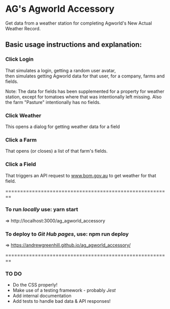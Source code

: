 # AG's Agworld Accessory

Get data from a weather station for completing Agworld's New Actual Weather Record.

## Basic usage instructions and explanation:

### Click Login

That simulates a login, getting a random user avatar,  
then simulates getting Agworld data for that user, for a company, farms and fields.

Note: The data for fields has been supplemented for a property for weather station, except for tomatoes where that was intentionally left missing. Also the farm "Pasture" intentionally has no fields.

### Click Weather

This opens a dialog for getting weather data for a field

### Click a Farm

That opens (or closes) a list of that farm's fields.

### Click a Field

That triggers an API request to www.bom.gov.au to get weather for that field.

========================================================

### To run _locally_ use: yarn start

=> http://localhost:3000/ag_agworld_accessory

### To deploy to _Git Hub pages_, use: npm run deploy

=>
https://andrewgreenhill.github.io/ag_agworld_accessory/

========================================================

### TO DO

- Do the CSS properly!
- Make use of a testing framework - probably _Jest_
- Add internal documentation
- Add tests to handle bad data & API responses!
